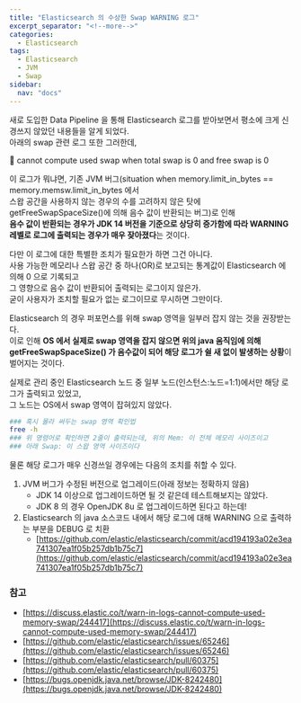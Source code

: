 ```yaml
---
title: "Elasticsearch 의 수상한 Swap WARNING 로그"
excerpt_separator: "<!--more-->"
categories:
  - Elasticsearch
tags:
  - Elasticsearch
  - JVM
  - Swap
sidebar:
  nav: "docs"
---
```

새로 도입한 Data Pipeline 을 통해 Elasticsearch 로그를 받아보면서 평소에 크게 신경쓰지 않았던 내용들을 알게 되었다.  
아래의 swap 관련 로그 또한 그러한데,

<div class="notice" markdown="1">
  
📢 cannot compute used swap when total swap is 0 and free swap is 0  

</div>

이 로그가 뭐냐면, 기존 JVM 버그(situation when memory.limit_in_bytes == memory.memsw.limit_in_bytes 에서  
스왑 공간을 사용하지 않는 경우의 수를 고려하지 않은 탓에 getFreeSwapSpaceSize()에 의해 음수 값이 반환되는 버그)로 인해  
**음수 값이 반환되는 경우가 JDK 14 버전을 기준으로 상당히 증가함에 따라 WARNING 레벨로 로그에 출력되는 경우가 매우 잦아졌다**는 것이다.

다만 이 로그에 대한 특별한 조치가 필요한가 하면 그건 아니다.  
사용 가능한 메모리나 스왑 공간 중 하나(OR)로 보고되는 통계값이 Elasticsearch 에 의해 0 으로 기록되고  
그 영향으로 음수 값이 반환되어 출력되는 로그이지 않은가.  
굳이 사용자가 조치할 필요가 없는 로그이므로 무시하면 그만이다.

Elasticsearch 의 경우 퍼포먼스를 위해 swap 영역을 일부러 잡지 않는 것을 권장받는다.  
이로 인해 **OS 에서 실제로 swap 영역을 잡지 않으면 위의 java 움직임에 의해  
getFreeSwapSpaceSize() 가 음수값이 되어 해당 로그가 쉴 새 없이 발생하는 상황**이 벌어지는 것이다.

실제로 관리 중인 Elasticsearch 노드 중 일부 노드(인스턴스:노드=1:1)에서만 해당 로그가 출력되고 있었고,  
그 노드는 OS에서 swap 영역이 잡혀있지 않았다.  

```bash
### 혹시 몰라 써두는 swap 영역 확인법
free -h
### 위 명령어로 확인하면 2줄이 출력되는데, 위의 Mem: 이 전체 메모리 사이즈이고
### 아래 Swap: 이 스왑 영역 사이즈이다
```

물론 해당 로그가 매우 신경쓰일 경우에는 다음의 조치를 취할 수 있다.

1. JVM 버그가 수정된 버전으로 업그레이드(아래 정보는 정확하지 않음)
    - JDK 14 이상으로 업그레이드하면 될 것 같은데 테스트해보지는 않았다.
    - JDK 8 의 경우 OpenJDK 8u 로 업그레이드하면 된다고 하는데!
2. Elasticsearch 의 java 소스코드 내에서 해당 로그에 대해 WARNING 으로 출력하는 부분을 DEBUG 로 치환
    - [https://github.com/elastic/elasticsearch/commit/acd194193a02e3ea741307ea1f05b257db1b75c7](https://github.com/elastic/elasticsearch/commit/acd194193a02e3ea741307ea1f05b257db1b75c7)
    

### 참고
- [https://discuss.elastic.co/t/warn-in-logs-cannot-compute-used-memory-swap/244417](https://discuss.elastic.co/t/warn-in-logs-cannot-compute-used-memory-swap/244417)
- [https://github.com/elastic/elasticsearch/issues/65246](https://github.com/elastic/elasticsearch/issues/65246)
- [https://github.com/elastic/elasticsearch/pull/60375](https://github.com/elastic/elasticsearch/pull/60375)
- [https://bugs.openjdk.java.net/browse/JDK-8242480](https://bugs.openjdk.java.net/browse/JDK-8242480)
